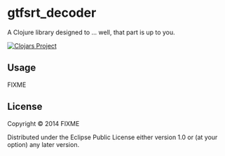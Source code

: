 # gtfsrt_decoder

A Clojure library designed to ... well, that part is up to you.

[![Clojars Project](http://clojars.org/gtfsrt_decoder/latest-version.svg)](http://clojars.org/gtfsrt_decoder)


## Usage

FIXME

## License

Copyright © 2014 FIXME

Distributed under the Eclipse Public License either version 1.0 or (at
your option) any later version.
